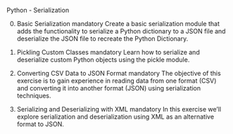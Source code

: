 Python - Serialization

0. Basic Serialization
mandatory
Create a basic serialization module that adds the functionality to serialize a Python dictionary to a JSON file and deserialize the JSON file to recreate the Python Dictionary.


1. Pickling Custom Classes
mandatory
Learn how to serialize and deserialize custom Python objects using the pickle module.


2. Converting CSV Data to JSON Format
mandatory
The objective of this exercise is to gain experience in reading data from one format (CSV) and converting it into another format (JSON) using serialization techniques.



3. Serializing and Deserializing with XML
mandatory
In this exercise we’ll explore serialization and deserialization using XML as an alternative format to JSON.



